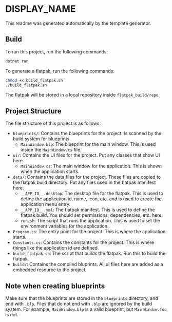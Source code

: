 # **__DISPLAY_NAME__**

This readme was generated automatically by the template generator.

## Build

To run this project, run the following commands:

```bash
dotnet run
```

To generate a flatpak, run the following commands:

```bash
chmod +x build_flatpak.sh
./build_flatpak.sh
```

The flatpak will be stored in a local repository inside `flatpak_build/repo`.

## Project Structure

The file structure of this project is as follows:

- `blueprints/`: Contains the blueprints for the project. Is scanned by the build system for blueprints.
  - `MainWindow.blp`: The blueprint for the main window. This is used inside the `MainWindow.cs` file.
- `ui/`: Contains the UI files for the project. Put any classes that show UI here.
  - `MainWindow.cs`: The main window for the application. This is shown when the application starts.
- `data/`: Contains the data files for the project. These files are copied to the flatpak build directory. Put any files used in the flatpak manifest here.
  - `__APP_ID__.desktop`: The desktop file for the flatpak. This is used to define the application id, name, icon, etc. and is used to create the application menu entry.
  - `__APP_ID__.yml`: The flatpak manifest. This is used to define the flatpak build. You should set permissions, dependencies, etc. here.
  - `run.sh`: The script that runs the application. This is used to set the environment variables for the application.
- `Program.cs`: The entry point for the project. This is where the application starts.
- `Constants.cs`: Contains the constants for the project. This is where things like the application id are defined.
- `build_flatpak.sh`: The script that builds the flatpak. Run this to build the flatpak.
- `build/`: Contains the compiled bluprints. All ui files here are added as a embedded resource to the project.

## Note when creating blueprints

Make sure that the blueprints are stored in the `blueprints` directory, and end with `.blp`. Files that do not end with `.blp` are ignored by the build system. For example, `MainWindow.blp` is a valid blueprint, but `MainWindow.foo` is not.
